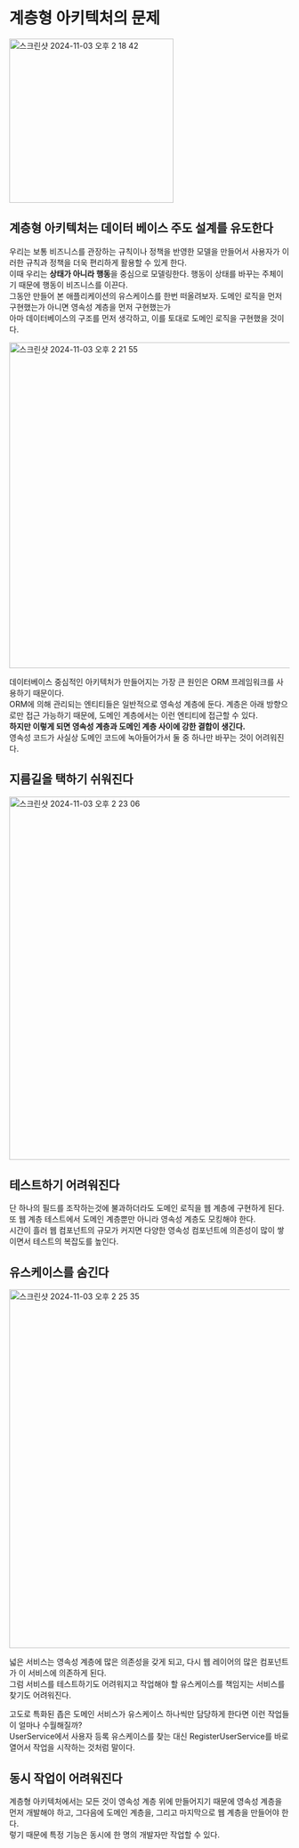 # 계층형 아키텍처의 문제

<img width="295" alt="스크린샷 2024-11-03 오후 2 18 42" src="https://github.com/user-attachments/assets/572340e0-34b8-4a61-9b84-50931e32614a">


## 계층형 아키텍처는 데이터 베이스 주도 설계를 유도한다

우리는 보통 비즈니스를 관장하는 규칙이나 정책을 반영한 모델을 만들어서 사용자가 이러한 규칙과 정책을 더욱 편리하게 활용할 수 있게 한다. <br>
이때 우리는 **상태가 아니라 행동**을 중심으로 모델링한다. 행동이 상태를 바꾸는 주체이기 때문에 행동이 비즈니스를 이끈다. <br>
그동안 만들어 본 애플리케이션의 유스케이스를 한번 떠올려보자. 도메인 로직을 먼저 구현했는가 아니면 영속성 계층을 먼저 구현했는가 <br>
아마 데이터베이스의 구조를 먼저 생각하고, 이를 토대로 도메인 로직을 구현했을 것이다.

<img width="586" alt="스크린샷 2024-11-03 오후 2 21 55" src="https://github.com/user-attachments/assets/1582b5ee-76fb-4fa8-af8d-36aa3afd802f">

데이터베이스 중심적인 아키텍처가 만들어지는 가장 큰 원인은 ORM 프레임워크를 사용하기 때문이다. <br>
ORM에 의해 관리되는 엔티티들은 일반적으로 영속성 계층에 둔다. 계층은 아래 방향으로만 접근 가능하기 때문에, 도메인 계층에서는 이런 엔티티에 접근할 수 있다. <br>
**하지만 이렇게 되면 영속성 계층과 도메인 계층 사이에 강한 결합이 생긴다.** <br>
영속성 코드가 사실상 도메인 코드에 녹아들어가서 둘 중 하나만 바꾸는 것이 어려워진다.

## 지름길을 택하기 쉬워진다

<img width="653" alt="스크린샷 2024-11-03 오후 2 23 06" src="https://github.com/user-attachments/assets/7687f8a2-ba70-40b3-8747-03041704d73c">

## 테스트하기 어려워진다

단 하나의 필드를 조작하는것에 불과하더라도 도메인 로직을 웹 계층에 구현하게 된다. <br>
또 웹 계층 테스트에서 도메인 계층뿐만 아니라 영속성 계층도 모킹해야 한다. <br>
시간이 흘러 웹 컴포넌트의 규모가 커지면 다양한 영속성 컴포넌트에 의존성이 많이 쌓이면서 테스트의 복잡도를 높인다.

## 유스케이스를 숨긴다

<img width="645" alt="스크린샷 2024-11-03 오후 2 25 35" src="https://github.com/user-attachments/assets/e2e90cc5-cfd6-4ac6-b700-f2e43ff7617a">

넓은 서비스는 영속성 계층에 많은 의존성을 갖게 되고, 다시 웹 레이어의 많은 컴포넌트가 이 서비스에 의존하게 된다. <br>
그럼 서비스를 테스트하기도 어려워지고 작업해야 할 유스케이스를 책임지는 서비스를 찾기도 어려워진다.

고도로 특화된 좁은 도메인 서비스가 유스케이스 하나씩만 담당하게 한다면 이런 작업들이 얼마나 수월해질까? <br>
UserService에서 사용자 등록 유스케이스를 찾는 대신 RegisterUserService를 바로 열어서 작업을 시작하는 것처럼 말이다.

## 동시 작업이 어려워진다

계층형 아키텍처에서는 모든 것이 영속성 계층 위에 만들어지기 때문에 영속성 계층을 먼저 개발해야 하고, 그다음에 도메인 계층을, 그리고 마지막으로 웹 계층을 만들어야 한다. <br>
렇기 때문에 특정 기능은 동시에 한 명의 개발자만 작업할 수 있다.














